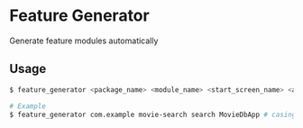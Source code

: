 # Feature Generator
Generate feature modules automatically
## Usage
```bash
$ feature_generator <package_name> <module_name> <start_screen_name> <app_name>

# Example
$ feature_generator com.example movie-search search MovieDbApp # casing doesn't matter
```